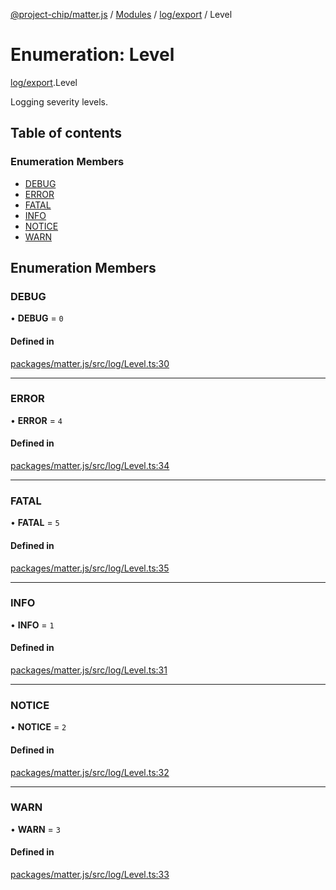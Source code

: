 [@project-chip/matter.js](../README.md) / [Modules](../modules.md) / [log/export](../modules/log_export.md) / Level

# Enumeration: Level

[log/export](../modules/log_export.md).Level

Logging severity levels.

## Table of contents

### Enumeration Members

- [DEBUG](log_export.Level.md#debug)
- [ERROR](log_export.Level.md#error)
- [FATAL](log_export.Level.md#fatal)
- [INFO](log_export.Level.md#info)
- [NOTICE](log_export.Level.md#notice)
- [WARN](log_export.Level.md#warn)

## Enumeration Members

### DEBUG

• **DEBUG** = ``0``

#### Defined in

[packages/matter.js/src/log/Level.ts:30](https://github.com/project-chip/matter.js/blob/3adaded6/packages/matter.js/src/log/Level.ts#L30)

___

### ERROR

• **ERROR** = ``4``

#### Defined in

[packages/matter.js/src/log/Level.ts:34](https://github.com/project-chip/matter.js/blob/3adaded6/packages/matter.js/src/log/Level.ts#L34)

___

### FATAL

• **FATAL** = ``5``

#### Defined in

[packages/matter.js/src/log/Level.ts:35](https://github.com/project-chip/matter.js/blob/3adaded6/packages/matter.js/src/log/Level.ts#L35)

___

### INFO

• **INFO** = ``1``

#### Defined in

[packages/matter.js/src/log/Level.ts:31](https://github.com/project-chip/matter.js/blob/3adaded6/packages/matter.js/src/log/Level.ts#L31)

___

### NOTICE

• **NOTICE** = ``2``

#### Defined in

[packages/matter.js/src/log/Level.ts:32](https://github.com/project-chip/matter.js/blob/3adaded6/packages/matter.js/src/log/Level.ts#L32)

___

### WARN

• **WARN** = ``3``

#### Defined in

[packages/matter.js/src/log/Level.ts:33](https://github.com/project-chip/matter.js/blob/3adaded6/packages/matter.js/src/log/Level.ts#L33)
